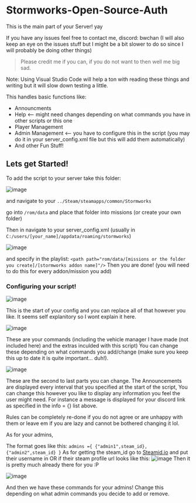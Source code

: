 # Stormworks-Open-Source-Auth

This is the main part of your Server! yay

If you have any issues feel free to contact me, discord: bwchan (I will also keep an eye on the issues stuff but I might be a bit slower to do so since I will probably be doing other things)

> Please credit me if you can, if you do not want to then well me big sad.

Note: Using Visual Studio Code will help a ton with reading these things and writing but it will slow down testing a little.

This handles basic functions like:
- Announcments
- Help <-- might need changes depending on what commands you have in other scripts or this one
- Player Management
- Admin Management <-- you have to configure this in the script (you may do it in your server_config.xml file but this will add them automatically)
- And other Fun Stuff!

## Lets get Started!

To add the script to your server take this folder:

![image](https://github.com/user-attachments/assets/c4f707c2-61f9-4d92-8b05-bc294dc0359c)

and navigate to your `../Steam/steamapps/common/Stormworks`

go into `/rom/data` and place that folder into missions (or create your own folder)

Then in navigate to your server_config.xml (usually in `C:/users/[your_name]/appdata/roaming/stormworks`)

![image](https://github.com/user-attachments/assets/4a31c2e5-bffc-4b07-92b5-11330e35728f)

and specify in the playlist: `<path path="rom/data/[missions or the folder you create]/[stormworks addon name]"/>`
Then you are done! (you will need to do this for every addon/mission you add)

### Configuring your script!
![image](https://github.com/user-attachments/assets/a27edfd1-5c99-4ae9-9ae7-1f7f43b3209b)

This is the start of your config and you can replace all of that however you like.
It seems self explanitory so I wont explain it here.

![image](https://github.com/user-attachments/assets/7b74f4fc-a0af-4ce8-be8f-0a8e8d0ccc8c)

These are your commands (including the vehicle manager I have made (not included here) and the extras inculded with this script)
You can change these depending on what commands you add/change (make sure you keep this up to date it is quite important... duh!).

![image](https://github.com/user-attachments/assets/a84dfea4-9b17-49a3-9b40-e5797493a7fd)

These are the second to last parts you can change.
The Announcements are displayed every interval that you specified at the start of the script, You can change this however you like to display any information you feel the user might need.
For instance a message is displayed for your discord link as specified in the info = {} list above.

Rules can be completely re-done if you do not agree or are unhappy with them or leave em if you are lazy and cannot be bothered changing it lol.

As for your admins,

The format goes like this:
`
admins ={
  {"admin1",steam_id},
  {"admin2",steam_id}
}
`
As for getting the steam_id go to [Steamid.io](https://steamid.io) and put their username in OR
if their steam profile url looks like this: ![image](https://github.com/user-attachments/assets/6af2e3d4-236e-44d0-9b00-82c31e7c104d)
Then it is pretty much already there for you :P

![image](https://github.com/user-attachments/assets/43e42dba-f330-45a5-b8f7-06e09406382a)

And then we have these commands for your admins!
Change this depending on what admin commands you decide to add or remove.
